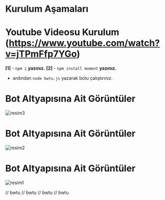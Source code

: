 # Kurulum Aşamaları
# Youtube Videosu Kurulum (https://www.youtube.com/watch?v=jTPmFfp7YGo)

**[1]** - `npm i` **yazınız.**
**[2]** - `npm install moment` **yazınız.**
- ardından `node bwtu.js` yazarak botu çalıştırınız.

# Bot Altyapısına Ait Görüntüler
![resim3](https://cdn.discordapp.com/attachments/1280460934158094346/1280460977594437685/image.png?ex=66d829b6&is=66d6d836&hm=0f3dc3034162c526b6ba936a91687d874447f1b615cc34d125b18959e5afc58e&)
# Bot Altyapısına Ait Görüntüler
![resim2](https://github.com/bwtuuw/v14-birlik-bot/assets/166826928/8dbc2363-7994-44c8-81c0-bfbee2aaddbd)
# Bot Altyapısına Ait Görüntüler
![resim1](https://github.com/bwtuuw/v14-birlik-bot/assets/166826928/ae724358-0a43-447f-812d-3f707c31efde)

// bwtu // bwtu // bwtu // bwtu
